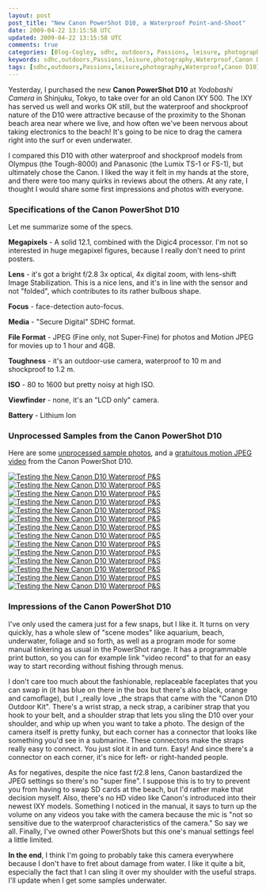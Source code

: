 ```yaml
---           
layout: post
post_title: "New Canon PowerShot D10, a Waterproof Point-and-Shoot"
date: 2009-04-22 13:15:58 UTC
updated: 2009-04-22 13:15:58 UTC
comments: true
categories: [Blog-Cogley, sdhc, outdoors, Passions, leisure, photography, Waterproof, Canon D10]
keywords: sdhc,outdoors,Passions,leisure,photography,Waterproof,Canon D10
tags: [sdhc,outdoors,Passions,leisure,photography,Waterproof,Canon D10]
---
```

 

[](http://www.flickr.com/photos/81796435@N00/3464681974 "View 'Testing the New Canon D10 Waterproof P&S' on Flickr.com")Yesterday, I purchased the new **Canon PowerShot D10** at _Yodobashi Camera_ in Shinjuku, Tokyo, to take over for an old Canon IXY 500. The IXY has served us well and works OK still, but the waterproof and shockproof nature of the D10 were attractive because of the proximity to the Shonan beach area near where we live, and how often we've been nervous about taking electronics to the beach! It's going to be nice to drag the camera right into the surf or even underwater. 


I compared this D10 with other waterproof and shockproof models from Olympus (the Tough-8000) and Panasonic (the Lumix TS-1 or FS-1), but ultimately chose the Canon. I liked the way it felt in my hands at the store, and there were too many quirks in reviews about the others. At any rate, I thought I would share some first impressions and photos with everyone. 


### Specifications of the Canon PowerShot D10



Let me summarize some of the specs. 


**Megapixels** - A solid 12.1, combined with the Digic4 processor. I'm not so interested in huge megapixel figures, because I really don't need to print posters. 


**Lens** - it's got a bright f/2.8 3x optical, 4x digital zoom, with lens-shift Image Stabilization. This is a nice lens, and it's in line with the sensor and not "folded", which contributes to its rather bulbous shape. 


**Focus** - face-detection auto-focus.


**Media** - "Secure Digital" SDHC format.


**File Format** - JPEG (Fine only, not Super-Fine) for photos and Motion JPEG for movies up to 1 hour and 4GB. 


**Toughness** - it's an outdoor-use camera, waterproof to 10 m and shockproof to 1.2 m.


**ISO** - 80 to 1600 but pretty noisy at high ISO.


**Viewfinder** - none, it's an "LCD only" camera. 


**Battery** - Lithium Ion


### Unprocessed Samples from the Canon PowerShot D10



Here are some [unprocessed sample photos](http://www.flickr.com/photos/rickcogley/tags/cogleycanond10test/), and a [gratuitous motion JPEG video](http://www.flickr.com/photos/rickcogley/3465701192/) from the Canon PowerShot D10. 


[![Testing the New Canon D10 Waterproof P&S](http://farm4.static.flickr.com/3585/3464716470_c327259c2c_s.jpg)](http://www.flickr.com/photos/81796435@N00/3464716470 "View 'Testing the New Canon D10 Waterproof P&S' on Flickr.com")[![Testing the New Canon D10 Waterproof P&S](http://farm4.static.flickr.com/3602/3463896583_fcc74695f9_s.jpg)](http://www.flickr.com/photos/81796435@N00/3463896583 "View 'Testing the New Canon D10 Waterproof P&S' on Flickr.com")[![Testing the New Canon D10 Waterproof P&S](http://farm4.static.flickr.com/3598/3463892509_50a6c38643_s.jpg)](http://www.flickr.com/photos/81796435@N00/3463892509 "View 'Testing the New Canon D10 Waterproof P&S' on Flickr.com")[![Testing the New Canon D10 Waterproof P&S](http://farm4.static.flickr.com/3546/3464701520_ac4bc0a451_s.jpg)](http://www.flickr.com/photos/81796435@N00/3464701520 "View 'Testing the New Canon D10 Waterproof P&S' on Flickr.com")[![Testing the New Canon D10 Waterproof P&S](http://farm4.static.flickr.com/3542/3463883195_fe76d5eb9c_s.jpg)](http://www.flickr.com/photos/81796435@N00/3463883195 "View 'Testing the New Canon D10 Waterproof P&S' on Flickr.com")[![Testing the New Canon D10 Waterproof P&S](http://static.flickr.com/3641/3463878569_443c6d6d42_s.jpg)](http://www.flickr.com/photos/81796435@N00/3463878569 "View 'Testing the New Canon D10 Waterproof P&S' on Flickr.com")[![Testing the New Canon D10 Waterproof P&S](http://static.flickr.com/3606/3463875385_bff17dae1e_s.jpg)](http://www.flickr.com/photos/81796435@N00/3463875385 "View 'Testing the New Canon D10 Waterproof P&S' on Flickr.com")[![Testing the New Canon D10 Waterproof P&S](http://static.flickr.com/3604/3463870519_94a793da3c_s.jpg)](http://www.flickr.com/photos/81796435@N00/3463870519 "View 'Testing the New Canon D10 Waterproof P&S' on Flickr.com")[![Testing the New Canon D10 Waterproof P&S](http://static.flickr.com/3664/3464681974_e63d8f725a_s.jpg)](http://www.flickr.com/photos/81796435@N00/3464681974 "View 'Testing the New Canon D10 Waterproof P&S' on Flickr.com")[![Testing the New Canon D10 Waterproof P&S](http://static.flickr.com/3513/3463862603_cd664c00d5_s.jpg)](http://www.flickr.com/photos/81796435@N00/3463862603 "View 'Testing the New Canon D10 Waterproof P&S' on Flickr.com")[![Testing the New Canon D10 Waterproof P&S](http://static.flickr.com/3485/3464672760_65e83ec1ea_s.jpg)](http://www.flickr.com/photos/81796435@N00/3464672760 "View 'Testing the New Canon D10 Waterproof P&S' on Flickr.com")[![Testing the New Canon D10 Waterproof P&S](http://farm4.static.flickr.com/3619/3464668596_58836a8324_s.jpg)](http://www.flickr.com/photos/81796435@N00/3464668596 "View 'Testing the New Canon D10 Waterproof P&S' on Flickr.com")[![Testing the New Canon D10 Waterproof P&S](http://farm4.static.flickr.com/3518/3464664684_d77b1d5704_s.jpg)](http://www.flickr.com/photos/81796435@N00/3464664684 "View 'Testing the New Canon D10 Waterproof P&S' on Flickr.com")[![Testing the New Canon D10 Waterproof P&S](http://farm4.static.flickr.com/3661/3463847039_807631c2d2_s.jpg)](http://www.flickr.com/photos/81796435@N00/3463847039 "View 'Testing the New Canon D10 Waterproof P&S' on Flickr.com")


### Impressions of the Canon PowerShot D10



I've only used the camera just for a few snaps, but I like it. It turns on very quickly, has a whole slew of "scene modes" like aquarium, beach, underwater, foliage and so forth, as well as a program mode for some manual tinkering as usual in the PowerShot range. It has a programmable print button, so you can for example link "video record" to that for an easy way to start recording without fishing through menus. 


I don't care too much about the fashionable, replaceable faceplates that you can swap in (it has blue on there in the box but there's also black, orange and camoflage), but I _really love _the straps that came with the "Canon D10 Outdoor Kit". There's a wrist strap, a neck strap, a caribiner strap that you hook to your belt, and a shoulder strap that lets you sling the D10 over your shoulder, and whip up when you want to take a photo. The design of the camera itself is pretty funky, but each corner has a connector that looks like something you'd see in a submarine. These connectors make the straps really easy to connect. You just slot it in and turn. Easy! And since there's a connector on each corner, it's nice for left- or right-handed people. 


As for negatives, despite the nice fast f/2.8 lens, Canon bastardized the JPEG settings so there's no "super fine". I suppose this is to try to prevent you from having to swap SD cards at the beach, but I'd rather make that decision myself. Also, there's no HD video like Canon's introduced into their newest IXY models. Something I noticed in the manual, it says to turn up the volume on any videos you take with the camera because the mic is "not so sensitive due to the waterproof characteristics of the camera." So say we all. Finally, I've owned other PowerShots but this one's manual settings feel a little limited. 


**In the end**, I think I'm going to probably take this camera everywhere because I don't have to fret about damage from water. I like it quite a bit, especially the fact that I can sling it over my shoulder with the useful straps. I'll update when I get some samples underwater. 

